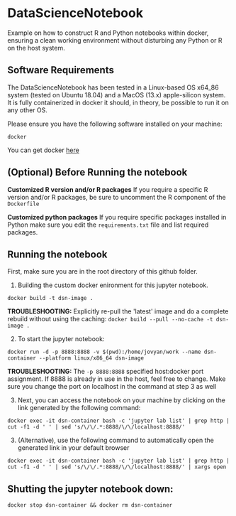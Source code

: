# DataScienceNotebook
Example on how to construct R and Python notebooks within docker, ensuring a clean working environment without disturbing any Python or R on the host system.

## Software Requirements

The DataScienceNotebook has been tested in a Linux-based OS x64_86 system
(tested on Ubuntu 18.04) and a MacOS (13.x) apple-silicon system.
It is fully containerized in docker it should, in theory, be possible to run it on any other OS.

Please ensure you have the following software installed on your machine:

	docker

You can get docker [here](https://www.docker.com/get-docker)

## (Optional) Before Running the notebook

**Customized R version and/or R packages**
If you require a specific R version and/or R packages, be sure to uncomment the R component of the `Dockerfile` 

**Customized python packages**
If you require specific packages installed in Python make sure you edit the `requirements.txt` file and list required packages.

## Running the notebook
First, make sure you are in the root directory of this github folder.

1. Building the custom docker enironment for this jupyter notebook.

```
docker build -t dsn-image .
```
**TROUBLESHOOTING:** Explicitly re-pull the 'latest' image and do a complete rebuild without using the caching: `docker build --pull --no-cache -t dsn-image .`

2. To start the jupyter notebook:
```
docker run -d -p 8888:8888 -v $(pwd):/home/jovyan/work --name dsn-container --platform linux/x86_64 dsn-image
```
**TROUBLESHOOTING:** The `-p 8888:8888` specified host:docker port assignment. If 8888 is already in use in the host, feel free to change. Make sure you change the port on localhost in the command at step 3 as well

3. Next, you can access the notebook on your machine by clicking on the link generated by the following command:

```
docker exec -it dsn-container bash -c 'jupyter lab list' | grep http | cut -f1 -d ' ' | sed 's/\/\/.*:8888/\/\/localhost:8888/'
```

3. (Alternative), use the following command to automatically open the generated link in your default browser
```
docker exec -it dsn-container bash -c 'jupyter lab list' | grep http | cut -f1 -d ' ' | sed 's/\/\/.*:8888/\/\/localhost:8888/' | xargs open
```

## Shutting the jupyter notebook down:

```
docker stop dsn-container && docker rm dsn-container
```
